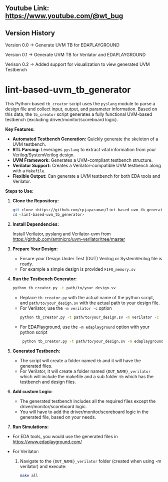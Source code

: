 ## Youtube Link: https://www.youtube.com/@wt_bug

## Version History 
Version 0.0 -> Generate UVM TB for EDAPLAYGROUND

Version 0.1 -> Generate UVM TB for Verilator and EDAPLAYGROUND

Verison 0.2 -> Added support for visualization to view generated UVM Testbench


# lint-based-uvm_tb_generator

This Python-based `tb_creator` script uses the `pyslang` module to parse a design file and collect input, output, and parameter information. Based on this data, the `tb_creator` script generates a fully functional UVM-based testbench (excluding driver/monitor/scoreboard logic).

**Key Features:**

*   **Automated Testbench Generation:** Quickly generate the skeleton of a UVM testbench.
*   **RTL Parsing:** Leverages `pyslang` to extract vital information from your Verilog/SystemVerilog design.
*   **UVM Framework:** Generates a UVM-compliant testbench structure.
*   **Verilator Support:** Creates a Verilator-compatible UVM testbench along with a `Makefile`.
*   **Flexible Output:** Can generate a UVM testbench for both EDA tools and Verilator.

**Steps to Use:**

1.  **Clone the Repository:**

    ```bash
    git clone <https://github.com/rpjayaraman/lint-based-uvm_tb_generator.git>
    cd <lint-based-uvm_tb_generator>
    ```

2.  **Install Dependencies:**

    Install Verilator, pyslang and Verilator-uvm from https://github.com/antmicro/uvm-verilator/tree/master

3.  **Prepare Your Design:**
    *   Ensure your Design Under Test (DUT) Verilog or SystemVerilog file is ready.
    *   For example a simple design is provided `FIFO_memory.sv`

4.  **Run the Testbench Generator:**

    ```bash
    python tb_creator.py -t path/to/your_design.sv
    ```
    *   Replace `tb_creator.py` with the actual name of the python script, and  `path/to/your_design.sv` with the actual path to your design file.
    *   For Verilator, use the `-m verilator -c` option
        ```bash
        python tb_creator.py -t path/to/your_design.sv -m verilator -c
        ```
    *  For EDAPlayground, use the `-m edaplayground` option with your python script
       ```bash
        python tb_creator.py -t path/to/your_design.sv -m edaplayground
        ```

5.  **Generated Testbench:**
    *  The script will create a folder named `tb` and it will have the generated files.
    *  For Verilator, it will create a folder named `{DUT_NAME}_verilator` which will include the makefile and a sub folder `tb` which has the testbench and design files.

6.  **Add custom Logic:**
    *   The generated testbench includes all the required files except the driver/monitor/scoreboard logic.
    *   You will have to add the driver/monitor/scoreboard logic in the generated file, based on your needs.
7.  **Run Simulations:**

   *  For EDA tools, you would use the generated files in https://www.edaplayground.com/

   *   For Verilator:

        1.  Navigate to the `{DUT_NAME}_verilator` folder (created when using -m verilator) and execute:

            ```bash
            make all
            ```
